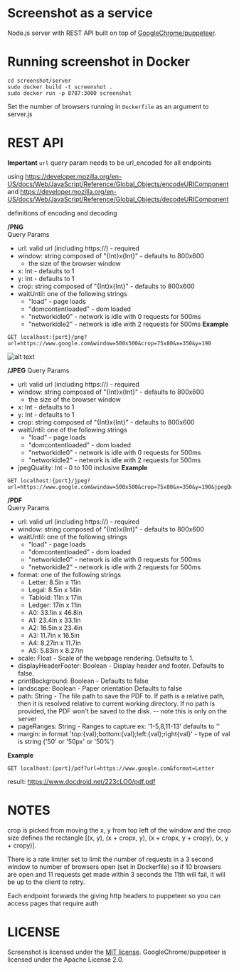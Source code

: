 # Screenshot as a service
Node.js server with REST API built on top of [GoogleChrome/puppeteer](https://github.com/GoogleChrome/puppeteer).

# Running screenshot in Docker
```
cd screenshot/server
sudo docker build -t screenshot .
sudo docker run -p 8787:3000 screenshot
```
Set the number of browsers running in `Dockerfile` as an argument to server.js

# REST API
**Important**
`url` query param needs to be url_encoded for all endpoints

using https://developer.mozilla.org/en-US/docs/Web/JavaScript/Reference/Global_Objects/encodeURIComponent and https://developer.mozilla.org/en-US/docs/Web/JavaScript/Reference/Global_Objects/decodeURIComponent

definitions of encoding and decoding

**/PNG** \
Query Params
- url: valid url (including https://) - required
- window: string composed of "{Int}x{Int}" - defaults to 800x600
  - the size of the browser window
- x: Int - defaults to 1 
- y: Int - defaults to 1
- crop: string composed of "{Int}x{Int}" - defaults to 800x600
- waitUntil: one of the following strings 
  - "load" - page loads
  - "domcontentloaded" - dom loaded 
  - "networkidle0" - network is idle with 0 requests for 500ms 
  - "networkidle2" - network is idle with 2 requests for 500ms
**Example** 
```
GET localhost:{port}/png?url=https://www.google.com&window=500x500&crop=75x80&x=350&y=190
```
![alt text](https://i.imgur.com/i1SSbLM.png)

**/JPEG**
Query Params
- url: valid url (including https://) - required
- window: string composed of "{Int}x{Int}" - defaults to 800x600
  - the size of the browser window
- x: Int - defaults to 1 
- y: Int - defaults to 1
- crop: string composed of "{Int}x{Int}" - defaults to 800x600
- waitUntil: one of the following strings 
  - "load" - page loads
  - "domcontentloaded" - dom loaded 
  - "networkidle0" - network is idle with 0 requests for 500ms 
  - "networkidle2" - network is idle with 2 requests for 500ms
- jpegQuality: Int - 0 to 100 inclusive
**Example** 
```
GET localhost:{port}/jpeg?url=https://www.google.com&window=500x500&crop=75x80&x=350&y=190&jpegQuality=50
```

**/PDF** \
Query Params
- url: valid url (including https://) - required
- window: string composed of "{Int}x{Int}" - defaults to 800x600
- waitUntil: one of the following strings 
  - "load" - page loads
  - "domcontentloaded" - dom loaded 
  - "networkidle0" - network is idle with 0 requests for 500ms 
  - "networkidle2" - network is idle with 2 requests for 500ms
- format: one of the following strings
  - Letter: 8.5in x 11in
  - Legal: 8.5in x 14in
  - Tabloid: 11in x 17in
  - Ledger: 17in x 11in
  - A0: 33.1in x 46.8in
  - A1: 23.4in x 33.1in
  - A2: 16.5in x 23.4in
  - A3: 11.7in x 16.5in
  - A4: 8.27in x 11.7in
  - A5: 5.83in x 8.27in
- scale: Float -  Scale of the webpage rendering. Defaults to 1.
- displayHeaderFooter: Boolean - Display header and footer. Defaults to false.
- printBackground: Boolean - Defaults to false
- landscape: Boolean - Paper orientation Defaults to false
- path: String - The file path to save the PDF to. If path is a relative path, then it is resolved relative to current working directory. If no path is provided, the PDF won't be saved to the disk. -- note this is only on the server
- pageRanges: String - Ranges to capture ex: '1-5,8,11-13' defaults to ''
- margin: in format 'top:{val};bottom:{val};left:{val};right{val}' - type of val is string ('50' or '50px' or '50%')

**Example**
```
GET localhost:{port}/pdf?url=https://www.google.com&format=Letter
```
result: https://www.docdroid.net/223cLO0/pdf.pdf

# NOTES

crop is picked from moving the x, y from top left of the window and the crop size defines the rectangle [(x, y), (x + cropx, y), (x + cropx, y + cropy), (x, y + cropy)].

There is a rate limiter set to limit the number of requests in a 3 second window to number of browsers open (set in Dockerfile) so if 10 browsers are open and 11 requests get made within 3 seconds the 11th will fail, it will be up to the client to retry.

Each endpoint forwards the giving http headers to puppeteer so you can access pages that require auth

# LICENSE

Screenshot is licensed under the [MIT license](./LICENSE).
GoogleChrome/puppeteer is licensed under the Apache License 2.0.
